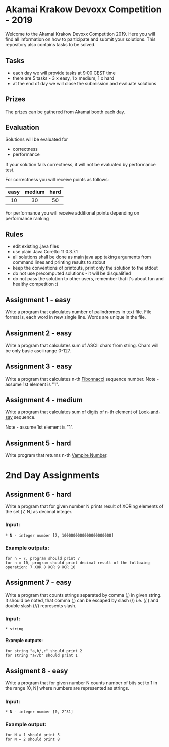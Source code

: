 # Akamai Krakow Devoxx Competition - 2019

Welcome to the Akamai Krakow Devoxx Competition 2019. Here you will find
all information on how to participate and submit your solutions. This
repository also contains tasks to be solved.

## Tasks
* each day we will provide tasks at 9:00 CEST time
* there are 5 tasks - 3 x easy, 1 x medium, 1 x hard
* at the end of day we will close the submission and evaluate solutions

## Prizes
The prizes can be gathered from Akamai booth each day.

## Evaluation
Solutions will be evaluated for
* correctness
* performance

If your solution fails correctness, it will not be evaluated by performance test.

For correctness you will receive points as follows:

|easy |medium |hard|
|:---:|:---:|:---:|
|10 |30 |50 |

For performance you will receive additional points depending on
performance ranking


## Rules
* edit existing .java files
* use plain Java Coretto 11.0.3.7.1
* all solutions shall be done as main java app taking arguments from
  command lines and printing results to stdout
* keep the conventions of printouts, print only the solution to the
  stdout
* do not use precomputed solutions - it will be disqualified
* do not pass the solution to other users, remember that it's about fun
  and healthy competition :)

## Assignment 1 - easy
Write a program that calculates number of palindromes in text file. File format is, each word in new single
line. Words are unique in the file.

## Assignment 2 - easy
Write a program that calculates sum of ASCII chars from string. Chars
will be only basic ascii range 0-127.

## Assignment 3 - easy
Write a program that calculates n-th [Fibonnacci](https://en.wikipedia.org/wiki/Fibonacci_sequence) sequence number.
Note - assume 1st element is "1".

## Assignment 4 - medium
Write a program that calculates sum of digits of n-th element of [Look-and-say](https://en.wikipedia.org/wiki/Look-and-say_sequence) sequence.

Note - assume 1st element is "1".

## Assignment 5 - hard
Write program that returns n-th [Vampire Number](https://en.wikipedia.org/wiki/Vampire_number).

# 2nd Day Assignments

## Assignment 6 - hard
Write a program that for given number N prints result of XORing elements of the set [7, N] as decimal integer.

### Input: 
    * N - integer number [7, 1000000000000000000000]

### Example outputs:
    for n = 7, program should print 7
    for n = 10, program should print decimal result of the following operation: 7 XOR 8 XOR 9 XOR 10

## Assignment 7 - easy

Write a program that counts strings separated by comma (,) in given string. It should be noted, that
comma (,) can be escaped by slash (/) i.e. (/,) and double slash (//) represents slash.

### Input:
    * string
    
#### Example outputs:
    for string "a,b/,c" should print 2
    for string "a//b" should print 1

## Assigment 8 - easy
Write a program that for given number N counts number of bits set to 1 in the range [0, N] where numbers
are represented as strings.

### Input: 
    * N - integer number [0, 2^31]
    
### Example output:
    for N = 1 should print 5
    for N = 2 should print 8